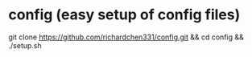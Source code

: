 config (easy setup of config files)
======

git clone https://github.com/richardchen331/config.git && cd config && ./setup.sh
